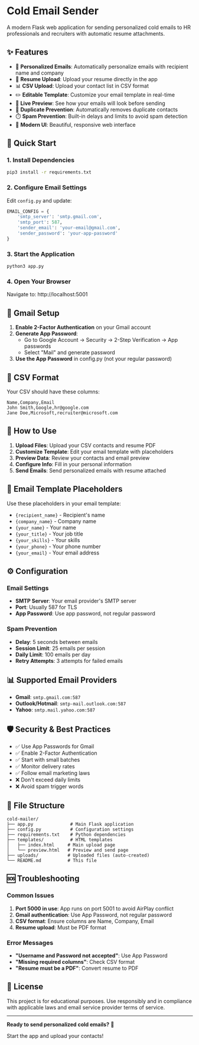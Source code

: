 # Cold Email Sender

A modern Flask web application for sending personalized cold emails to HR professionals and recruiters with automatic resume attachments.

## ✨ Features

- 📧 **Personalized Emails**: Automatically personalize emails with recipient name and company
- 📎 **Resume Upload**: Upload your resume directly in the app
- 📊 **CSV Upload**: Upload your contact list in CSV format
- ✏️ **Editable Template**: Customize your email template in real-time
- 👀 **Live Preview**: See how your emails will look before sending
- 🚫 **Duplicate Prevention**: Automatically removes duplicate contacts
- ⏱️ **Spam Prevention**: Built-in delays and limits to avoid spam detection
- 🎨 **Modern UI**: Beautiful, responsive web interface

## 🚀 Quick Start

### 1. Install Dependencies
```bash
pip3 install -r requirements.txt
```

### 2. Configure Email Settings
Edit `config.py` and update:
```python
EMAIL_CONFIG = {
    'smtp_server': 'smtp.gmail.com',
    'smtp_port': 587,
    'sender_email': 'your-email@gmail.com',
    'sender_password': 'your-app-password'
}
```

### 3. Start the Application
```bash
python3 app.py
```

### 4. Open Your Browser
Navigate to: http://localhost:5001

## 📧 Gmail Setup

1. **Enable 2-Factor Authentication** on your Gmail account
2. **Generate App Password**:
   - Go to Google Account → Security → 2-Step Verification → App passwords
   - Select "Mail" and generate password
3. **Use the App Password** in config.py (not your regular password)

## 📁 CSV Format

Your CSV should have these columns:
```csv
Name,Company,Email
John Smith,Google,hr@google.com
Jane Doe,Microsoft,recruiter@microsoft.com
```

## 🎯 How to Use

1. **Upload Files**: Upload your CSV contacts and resume PDF
2. **Customize Template**: Edit your email template with placeholders
3. **Preview Data**: Review your contacts and email preview
4. **Configure Info**: Fill in your personal information
5. **Send Emails**: Send personalized emails with resume attached

## 🔧 Email Template Placeholders

Use these placeholders in your email template:
- `{recipient_name}` - Recipient's name
- `{company_name}` - Company name
- `{your_name}` - Your name
- `{your_title}` - Your job title
- `{your_skills}` - Your skills
- `{your_phone}` - Your phone number
- `{your_email}` - Your email address

## ⚙️ Configuration

### Email Settings
- **SMTP Server**: Your email provider's SMTP server
- **Port**: Usually 587 for TLS
- **App Password**: Use app password, not regular password

### Spam Prevention
- **Delay**: 5 seconds between emails
- **Session Limit**: 25 emails per session
- **Daily Limit**: 100 emails per day
- **Retry Attempts**: 3 attempts for failed emails

## 📊 Supported Email Providers

- **Gmail**: `smtp.gmail.com:587`
- **Outlook/Hotmail**: `smtp-mail.outlook.com:587`
- **Yahoo**: `smtp.mail.yahoo.com:587`

## 🛡️ Security & Best Practices

- ✅ Use App Passwords for Gmail
- ✅ Enable 2-Factor Authentication
- ✅ Start with small batches
- ✅ Monitor delivery rates
- ✅ Follow email marketing laws
- ❌ Don't exceed daily limits
- ❌ Avoid spam trigger words

## 📝 File Structure

```
cold-mailer/
├── app.py              # Main Flask application
├── config.py           # Configuration settings
├── requirements.txt    # Python dependencies
├── templates/          # HTML templates
│   ├── index.html     # Main upload page
│   └── preview.html   # Preview and send page
├── uploads/           # Uploaded files (auto-created)
└── README.md          # This file
```

## 🆘 Troubleshooting

### Common Issues
1. **Port 5000 in use**: App runs on port 5001 to avoid AirPlay conflict
2. **Gmail authentication**: Use App Password, not regular password
3. **CSV format**: Ensure columns are Name, Company, Email
4. **Resume upload**: Must be PDF format

### Error Messages
- **"Username and Password not accepted"**: Use App Password
- **"Missing required columns"**: Check CSV format
- **"Resume must be a PDF"**: Convert resume to PDF

## 📄 License

This project is for educational purposes. Use responsibly and in compliance with applicable laws and email service provider terms of service.

---

**Ready to send personalized cold emails?** 🚀

Start the app and upload your contacts! 
